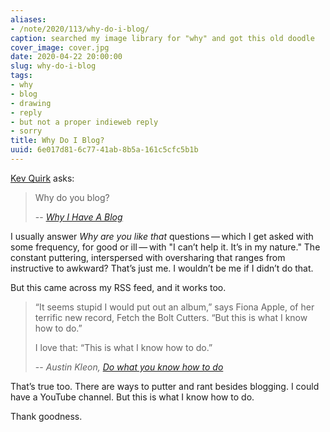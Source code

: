 ```yaml
---
aliases:
- /note/2020/113/why-do-i-blog/
caption: searched my image library for "why" and got this old doodle
cover_image: cover.jpg
date: 2020-04-22 20:00:00
slug: why-do-i-blog
tags:
- why
- blog
- drawing
- reply
- but not a proper indieweb reply
- sorry
title: Why Do I Blog?
uuid: 6e017d81-6c77-41ab-8b5a-161c5cfc5b1b
---
```


[Kev Quirk]: https://kevq.uk

[Kev Quirk][] asks:

[Why I Have A Blog]: https://kevq.uk/why-i-have-a-blog

> Why do you blog?
>
> -- <cite>[Why I Have A Blog][]</cite>

I usually answer *Why are you like that* questions — which I get asked
with some frequency, for good or ill — with "I can’t help it. It’s in my
nature." The constant puttering, interspersed with oversharing that
ranges from instructive to awkward? That’s just me. I wouldn’t be me if
I didn’t do that.

But this came across my RSS feed, and it works too.

[Do what you know how to do]: https://austinkleon.com/2020/04/19/do-what-you-know-how-to-do/

> “It seems stupid I would put out an album,” says Fiona Apple, of her terrific
> new record, Fetch the Bolt Cutters. “But this is what I know how to do.”
>
> I love that: “This is what I know how to do.”
>
> -- <cite>Austin Kleon, [Do what you know how to do][]</cite>

That’s true too. There are ways to putter and rant besides blogging. I
could have a YouTube channel. But this is what I know how to do.

Thank goodness.